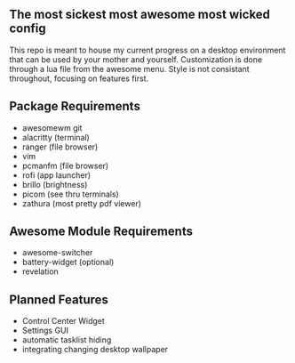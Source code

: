 ## The most sickest most awesome most wicked config

This repo is meant to house my current progress on a
desktop environment that can be used by your mother
and yourself. Customization is done through a lua
file from the awesome menu.
Style is not consistant throughout, focusing on
features first.

## Package Requirements
- awesomewm git
- alacritty (terminal)
- ranger (file browser)
- vim
- pcmanfm (file browser)
- rofi (app launcher)
- brillo (brightness)
- picom (see thru terminals)
- zathura (most pretty pdf viewer)

## Awesome Module Requirements
- awesome-switcher
- battery-widget (optional)
- revelation

## Planned Features
- Control Center Widget
- Settings GUI
- automatic tasklist hiding
- integrating changing desktop wallpaper
